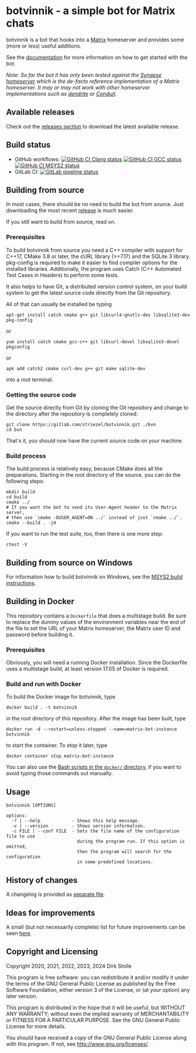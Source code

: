 # botvinnik - a simple bot for Matrix chats

botvinnik is a bot that hooks into a [Matrix](https://matrix.org/) homeserver
and provides some (more or less) useful additions.

See the [documentation](doc/getting-started.md) for more information on how to
get started with the bot.

_Note: So far the bot it has only been tested against the
[Synapse homeserver](https://github.com/element-hq/synapse)
which is the de-facto reference implementation of a Matrix homeserver. It may or
may not work with other homeserver implementations such as
[dendrite](https://github.com/matrix-org/dendrite) or
[Conduit](https://conduit.rs/)._

## Available releases

Check out the [releases section](https://github.com/striezel/botvinnik/releases)
to download the latest available release.

## Build status

* GitHub workflows:
  [![GitHub CI Clang status](https://github.com/striezel/botvinnik/workflows/Clang/badge.svg)](https://github.com/striezel/botvinnik/actions)
  [![GitHub CI GCC status](https://github.com/striezel/botvinnik/workflows/GCC/badge.svg)](https://github.com/striezel/botvinnik/actions)
  [![GitHub CI MSYS2 status](https://github.com/striezel/botvinnik/workflows/MSYS2/badge.svg)](https://github.com/striezel/botvinnik/actions)
* GitLab CI:
[![GitLab pipeline status](https://gitlab.com/striezel/botvinnik/badges/master/pipeline.svg)](https://gitlab.com/striezel/botvinnik/)

## Building from source

In most cases, there should be no need to build the bot from source. Just
downloading the most recent [release](https://github.com/striezel/botvinnik/releases)
is much easier.

If you still want to build from source, read on.

### Prerequisites

To build botvinnik from source you need a C++ compiler with support for C++17,
CMake 3.8 or later, the cURL library (>=7.17) and the SQLite 3 library.
pkg-config is required to make it easier to find compiler options for the
installed libraries. Additionally, the program uses Catch (C++ Automated Test
Cases in Headers) to perform some tests.

It also helps to have Git, a distributed version control system, on your build
system to get the latest source code directly from the Git repository.

All of that can usually be installed be typing

    apt-get install catch cmake g++ git libcurl4-gnutls-dev libsqlite3-dev pkg-config

or

    yum install catch cmake gcc-c++ git libcurl-devel libsqlite3-devel pkgconfig

or

    apk add catch2 cmake curl-dev g++ git make sqlite-dev

into a root terminal.

### Getting the source code

Get the source directly from Git by cloning the Git repository and change to
the directory after the repository is completely cloned:

    git clone https://gitlab.com/striezel/botvinnik.git ./bvn
    cd bvn

That's it, you should now have the current source code on your machine.

### Build process

The build process is relatively easy, because CMake does all the preparations.
Starting in the root directory of the source, you can do the following steps:

    mkdir build
    cd build
    cmake ../
    # If you want the bot to send its User-Agent header to the Matrix server,
    # then use `cmake -DUSER_AGENT=ON ../` instead of just `cmake ../`.
    cmake --build . -j4

If you want to run the test suite, too, then there is one more step:

    ctest -V

## Building from source on Windows

For information how to build botvinnik on Windows, see the
[MSYS2 build instructions](./doc/msys2-build.md).

## Building in Docker

This repository contains a `Dockerfile` that does a multistage build.
Be sure to replace the dummy values of the environment variables near the end of
the file to set the URL of your Matrix homeserver, the Matrix user ID and
password before building it.

### Prerequisites

Obviously, you will need a running Docker installation. Since the Dockerfile
uses a multistage build, at least version 17.05 of Docker is required.

### Build and run with Docker

To build the Docker image for botvinnik, type

```shell
docker build . -t botvinnik
```

in the root directory of this repository. After the image has been built, type

```shell
docker run -d --restart=unless-stopped --name=matrix-bot-instance botvinnik
```

to start the container. To stop it later, type

```shell
docker container stop matrix-bot-instance
```

You can also use the [Bash scripts in the `docker/` directory](./docker/readme.md),
if you want to avoid typing those commands out manually.

## Usage

```
botvinnik [OPTIONS]

options:
  -? | --help            - Shows this help message.
  -v | --version         - Shows version information.
  -c FILE | --conf FILE  - Sets the file name of the configuration file to use
                           during the program run. If this option is omitted,
                           then the program will search for the configuration
                           in some predefined locations.
```

## History of changes

A changelog is provided as [separate file](./changelog.md).

## Ideas for improvements

A small (but not necessarily complete) list for future improvements can be seen
[here](possible-improvements.md).

## Copyright and Licensing

Copyright 2020, 2021, 2022, 2023, 2024  Dirk Stolle

This program is free software: you can redistribute it and/or modify
it under the terms of the GNU General Public License as published by
the Free Software Foundation, either version 3 of the License, or
(at your option) any later version.

This program is distributed in the hope that it will be useful,
but WITHOUT ANY WARRANTY; without even the implied warranty of
MERCHANTABILITY or FITNESS FOR A PARTICULAR PURPOSE.  See the
GNU General Public License for more details.

You should have received a copy of the GNU General Public License
along with this program.  If not, see <http://www.gnu.org/licenses/>.
